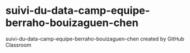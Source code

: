 # suivi-du-data-camp-equipe-berraho-bouizaguen-chen
suivi-du-data-camp-equipe-berraho-bouizaguen-chen created by GitHub Classroom

